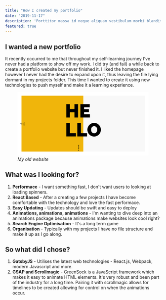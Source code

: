 ```yaml
---
title: "How I created my portfolio"
date: "2019-11-17"
description: 'Porttitor massa id neque aliquam vestibulum morbi blandit. Neque laoreet suspendisse interdum consectetur.'
featured: true
---
```



## I wanted a new portfolio

It recently occurred to me that throughout my self-learning journey I've never had a platform to show off my work. I did try (and fail) a while back to create a portfolio website but never finished it. I liked the homepage however I never had the desire to expand upon it, thus leaving the file lying dormant in my projects folder. This time I wanted to create it using new technologies to push myself and make it a learning experience.

<figure>
  <img src="../images/old-portfolio.png" alt="Old portfolio website">
  <em>My old website</em>
</figure>

## What was I looking for?

1. **Performace** - I want something fast, I don't want users to looking at loading spinners.
2. **React Based** - After a creating a few projects I have become comfortable with the technology and love the fast performace.
3. **Easy Updating** - Updates should be swift and easy to deploy 
4. **Animations, animations, animations** - I'm wanting to dive deep into an animations package because animations make websites look cool right?
5. **Search Engine Optimisation** - It's a long term game
6. **Organisation** - Typically with my projects I have no file structure and make it up as I go along.

## So what did I chose?

1. **GatsbyJS** - Utilises the latest web technologies - React.js, Webpack, modern Javascript and more.
2. **GSAP and Scrollmagic** - GreenSock is a JavaScript framework which makes it easy to animate HTML elements. It's very robust and been part of the industry for a long time. Pairing it with scrollmagic allows for timelines to be created allowing for control on when the animations occur.